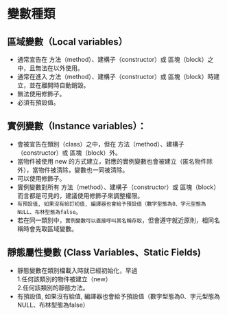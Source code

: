 # 變數種類

## 區域變數（Local variables）
* 通常宣告在 方法（method）、建構子（constructor）或 區塊（block）之中，且無法在以外使用。
* 通常在進入 方法（method）、建構子（constructor）或 區塊（block）時建立，並在離開時自動銷毀。
* 無法使用修飾子。
* 必須有預設值。

## 實例變數（Instance variables）：
* 會被宣告在類別（class）之中，但在 方法（method）、建構子（constructor）或 區塊（block）外。
* 當物件被使用 new 的方式建立，對應的實例變數也會被建立（匿名物件除外），當物件被清除，變數也一同被清除。
* 可以使用修飾子。
* 實例變數對所有 方法（method）、建構子（constructor）或 區塊（block）而言都是可見的，建議使用修飾子來調整權限。
* `有預設值, 如果沒有給訂初值, 編譯器也會給予預設值（數字型態為0、字元型態為NULL、布林型態為false`。
* 若在同一類別中，`實例變數可以直接呼叫其名稱存取`，但會遵守就近原則，相同名稱時會先取區域變數。

## 靜態屬性變數 (Class Variables、Static Fields)
* 靜態變數在類別檔載入時就已經初始化，早過  
    1.任何該類別的物件被建立（new）  
    2.任何該類別的靜態方法。
* 有預設值, 如果沒有給值, 編譯器也會給予預設值（數字型態為0、字元型態為NULL、布林型態為false）



